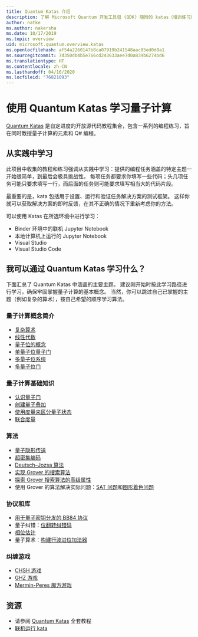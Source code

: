 ```yaml
---
title: Quantum Katas 介绍
description: 了解 Microsoft Quantum 开发工具包 (QDK) 随附的 katas（培训练习）
author: natke
ms.author: nakersha
ms.date: 10/17/2019
ms.topic: overview
uid: microsoft.quantum.overview.katas
ms.openlocfilehash: af54a2260147b8ca07919b241548aac85ed0d8a1
ms.sourcegitcommit: 7d350db4b5e766cd243633aee7d0a839b6274bd6
ms.translationtype: HT
ms.contentlocale: zh-CN
ms.lasthandoff: 04/16/2020
ms.locfileid: "76821093"
---
```

# <a name="learn-quantum-computing-with-the-quantum-katas"></a>使用 Quantum Katas 学习量子计算

[Quantum Katas](https://github.com/Microsoft/QuantumKatas/) 是自定进度的开放源代码教程集合，包含一系列的编程练习，旨在同时教授量子计算的元素和 Q# 编程。

## <a name="learning-by-doing"></a>从实践中学习

此项目中收集的教程和练习强调从实践中学习：提供的编程任务涵盖的特定主题一开始很简单，到最后会极具挑战性。 每项任务都要求你填写一些代码；头几项任务可能只要求填写一行，而后面的任务则可能要求填写相当大的代码片段。

最重要的是，kata 包括用于设置、运行和验证任务解决方案的测试框架。 这样你就可以获取解决方案的即时反馈，在其不正确的情况下重新考虑你的方法。

可以使用 Katas 在所选环境中进行学习：

* Binder 环境中的联机 Jupyter Notebook
* 本地计算机上运行的 Jupyter Notebook
* Visual Studio
* Visual Studio Code

## <a name="what-can-i-learn-with-the-quantum-katas"></a>我可以通过 Quantum Katas 学习什么？

下面汇总了 Quantum Katas 中涵盖的主要主题。 建议刚开始时按此学习路径进行学习，确保牢固掌握量子计算的基本概念。 当然，你可以跳过自己已掌握的主题（例如复杂的算术），按自己希望的顺序学习算法。

### <a name="introduction-to-quantum-computing-concepts"></a>量子计算概念简介

* [复杂算术](https://github.com/microsoft/QuantumKatas/tree/master/tutorials/ComplexArithmetic)
* [线性代数](https://github.com/microsoft/QuantumKatas/tree/master/tutorials/LinearAlgebra)
* [量子位的概念](https://github.com/microsoft/QuantumKatas/tree/master/tutorials/Qubit)
* [单量子位量子门](https://github.com/microsoft/QuantumKatas/tree/master/tutorials/SingleQubitGates)
* [多量子位系统](https://github.com/microsoft/QuantumKatas/tree/master/tutorials/MultiQubitSystems)
* [多量子位门](https://github.com/microsoft/QuantumKatas/tree/master/tutorials/MultiQubitGates)

### <a name="quantum-computing-fundamentals"></a>量子计算基础知识

* [认识量子门](https://github.com/microsoft/QuantumKatas/tree/master/BasicGates)
* [创建量子叠加](https://github.com/microsoft/QuantumKatas/tree/master/Superposition)
* [使用度量来区分量子状态](https://github.com/microsoft/QuantumKatas/tree/master/Measurements)
* [联合度量](https://github.com/microsoft/QuantumKatas/tree/master/JointMeasurements)

### <a name="algorithms"></a>算法

* [量子隐形传送](https://github.com/microsoft/QuantumKatas/tree/master/Teleportation)
* [超密集编码](https://github.com/microsoft/QuantumKatas/tree/master/SuperdenseCoding)
* [Deutsch–Jozsa 算法](https://github.com/microsoft/QuantumKatas/tree/master/tutorials/ExploringDeutschJozsaAlgorithm)
* [实现 Grover 的搜索算法](https://github.com/microsoft/QuantumKatas/tree/master/GroversAlgorithm)
* [探索 Grover 搜索算法的高级属性](https://github.com/microsoft/QuantumKatas/tree/master/tutorials/ExploringGroversAlgorithm)
* 使用 Grover 的算法解决实际问题：[SAT 问题](https://github.com/microsoft/QuantumKatas/tree/master/SolveSATWithGrover)和[图形着色问题](https://github.com/microsoft/QuantumKatas/tree/master/GraphColoring)

### <a name="protocols-and-libraries"></a>协议和库

* [用于量子密钥分发的 BB84 协议](https://github.com/microsoft/QuantumKatas/tree/master/KeyDistribution_BB84)
* 量子纠错：[位翻转纠错码](https://github.com/microsoft/QuantumKatas/tree/master/QEC_BitFlipCode)
* [相位估计](https://github.com/microsoft/QuantumKatas/blob/master/PhaseEstimation)
* 量子算术：[构建行波进位加法器](https://github.com/microsoft/QuantumKatas/blob/master/RippleCarryAdder)

### <a name="entanglement-games"></a>纠缠游戏

* [CHSH 游戏](https://github.com/microsoft/QuantumKatas/tree/master/CHSHGame)
* [GHZ 游戏](https://github.com/microsoft/QuantumKatas/tree/master/GHZGame)
* [Mermin-Peres 魔方游戏](https://github.com/microsoft/QuantumKatas/tree/master/MagicSquareGame)

## <a name="resources"></a>资源

* 请参阅 [Quantum Katas](https://github.com/microsoft/QuantumKatas) 全套教程
* [联机运行 kata](https://aka.ms/try-quantum-katas)
